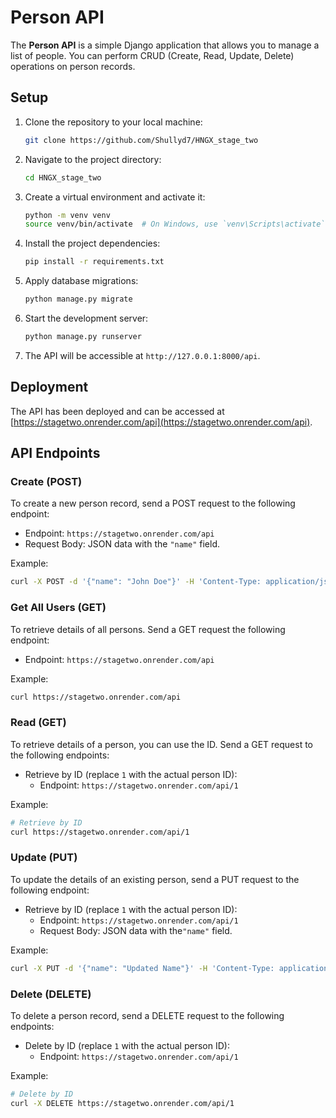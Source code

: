 # Person API

The **Person API** is a simple Django application that allows you to manage a list of people. You can perform CRUD (Create, Read, Update, Delete) operations on person records.

## Setup

1. Clone the repository to your local machine:

   ```bash
   git clone https://github.com/Shullyd7/HNGX_stage_two
   ```

2. Navigate to the project directory:

   ```bash
   cd HNGX_stage_two
   ```

3. Create a virtual environment and activate it:

   ```bash
   python -m venv venv
   source venv/bin/activate  # On Windows, use `venv\Scripts\activate`
   ```

4. Install the project dependencies:

   ```bash
   pip install -r requirements.txt
   ```

5. Apply database migrations:

   ```bash
   python manage.py migrate
   ```

6. Start the development server:

   ```bash
   python manage.py runserver
   ```

7. The API will be accessible at `http://127.0.0.1:8000/api`.

## Deployment

The API has been deployed and can be accessed at [https://stagetwo.onrender.com/api](https://stagetwo.onrender.com/api).

## API Endpoints

### Create (POST)

To create a new person record, send a POST request to the following endpoint:

- Endpoint: `https://stagetwo.onrender.com/api`
- Request Body: JSON data with the `"name"` field.

Example:

```bash
curl -X POST -d '{"name": "John Doe"}' -H 'Content-Type: application/json' https://stagetwo.onrender.com/api
```

### Get All Users (GET)

To retrieve details of all persons. Send a GET request the following endpoint:

- Endpoint: `https://stagetwo.onrender.com/api`

Example:

```bash
curl https://stagetwo.onrender.com/api
```

### Read (GET)

To retrieve details of a person, you can use the ID. Send a GET request to the following endpoints:

- Retrieve by ID (replace `1` with the actual person ID):
  - Endpoint: `https://stagetwo.onrender.com/api/1`

Example:

```bash
# Retrieve by ID
curl https://stagetwo.onrender.com/api/1
```

### Update (PUT)

To update the details of an existing person, send a PUT request to the following endpoint:

- Retrieve by ID (replace `1` with the actual person ID):
  - Endpoint: `https://stagetwo.onrender.com/api/1`
  - Request Body: JSON data with the`"name"` field.

Example:

```bash
curl -X PUT -d '{"name": "Updated Name"}' -H 'Content-Type: application/json' https://stagetwo.onrender.com/api
```

### Delete (DELETE)

To delete a person record, send a DELETE request to the following endpoints:

- Delete by ID (replace `1` with the actual person ID):
  - Endpoint: `https://stagetwo.onrender.com/api/1`

Example:

```bash
# Delete by ID
curl -X DELETE https://stagetwo.onrender.com/api/1
```

```